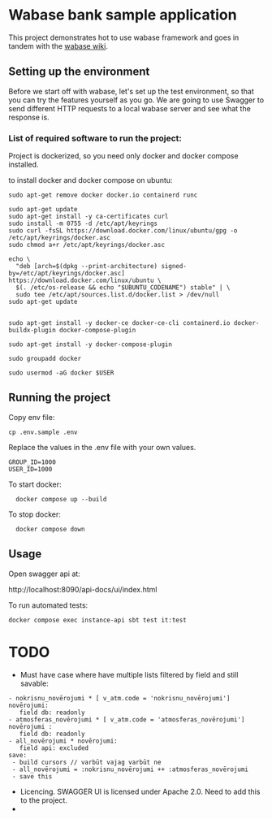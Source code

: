 # Wabase bank sample application 

This project demonstrates hot to use wabase framework and goes in tandem with the [wabase wiki](https://github.com/muntis/wabase-wiki).

## Setting up the environment

Before we start off with wabase, let's set up the test environment, so that you can try the features yourself as you go.
We are going to use Swagger to send different HTTP requests to a local wabase server and see what the response is.

### List of required software to run the project:

Project is dockerized, so you need only docker and docker compose installed.

to install docker and docker compose on ubuntu:

```shell
sudo apt-get remove docker docker.io containerd runc

sudo apt-get update
sudo apt-get install -y ca-certificates curl
sudo install -m 0755 -d /etc/apt/keyrings
sudo curl -fsSL https://download.docker.com/linux/ubuntu/gpg -o /etc/apt/keyrings/docker.asc
sudo chmod a+r /etc/apt/keyrings/docker.asc

echo \
  "deb [arch=$(dpkg --print-architecture) signed-by=/etc/apt/keyrings/docker.asc] https://download.docker.com/linux/ubuntu \
  $(. /etc/os-release && echo "$UBUNTU_CODENAME") stable" | \
  sudo tee /etc/apt/sources.list.d/docker.list > /dev/null
sudo apt-get update


sudo apt-get install -y docker-ce docker-ce-cli containerd.io docker-buildx-plugin docker-compose-plugin

sudo apt-get install -y docker-compose-plugin

sudo groupadd docker

sudo usermod -aG docker $USER
```


## Running the project

Copy env file:

```shell
cp .env.sample .env
```

Replace the values in the .env file with your own values.

```env
GROUP_ID=1000
USER_ID=1000
```
To start docker:

```shell
  docker compose up --build
```

To stop docker:

```shell
  docker compose down
```


## Usage

Open swagger api at: 

http://localhost:8090/api-docs/ui/index.html

To run automated tests:

```shell
docker compose exec instance-api sbt test it:test
```


# TODO 

* Must have case where have multiple lists filtered by field and still savable:
```
- nokrisnu_novērojumi * [ v_atm.code = 'nokrisnu_novērojumi'] novērojumi:
   field db: readonly
- atmosferas_novērojumi * [ v_atm.code = 'atmosferas_novērojumi'] novērojumi :
   field db: readonly
- all_novērojumi * novērojumi:
   field api: excluded
save:
 - build cursors // varbūt vajag varbūt ne
 - all_novērojumi = :nokrisnu_novērojumi ++ :atmosferas_novērojumi
 - save this
```

* Licencing. SWAGGER UI is licensed under Apache 2.0. Need to add this to the project.
* 